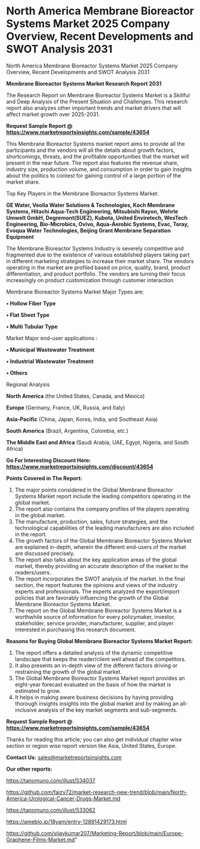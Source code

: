 # North America Membrane Bioreactor Systems Market 2025 Company Overview, Recent Developments and SWOT Analysis 2031
 North America Membrane Bioreactor Systems Market 2025 Company Overview, Recent Developments and SWOT Analysis 2031

<strong>Membrane Bioreactor Systems Market Research Report 2031</strong>

The Research Report on Membrane Bioreactor Systems Market is a Skillful and Deep Analysis of the Present Situation and Challenges. This research report also analyzes other important trends and market drivers that will affect market growth over 2025-2031.

<strong>Request Sample Report @ <a href=https://www.marketreportsinsights.com/sample/43654>https://www.marketreportsinsights.com/sample/43654</a></strong>

This Membrane Bioreactor Systems market report aims to provide all the participants and the vendors will all the details about growth factors, shortcomings, threats, and the profitable opportunities that the market will present in the near future. The report also features the revenue share, industry size, production volume, and consumption in order to gain insights about the politics to contest for gaining control of a large portion of the market share.

Top Key Players in the Membrane Bioreactor Systems Market:

<strong>GE Water, Veolia Water Solutions & Technologies, Koch Membrane Systems, Hitachi Aqua-Tech Engineering, Mitsubishi Rayon, Wehrle Umwelt GmbH, Degremont(SUEZ), Kubota, United Envirotech, WesTech Engineering, Bio-Microbics, Ovivo, Aqua-Aerobic Systems, Evac, Toray, Evoqua Water Technologies, Beijing Grant Membrane Separation Equipment</strong>

The Membrane Bioreactor Systems Industry is severely competitive and fragmented due to the existence of various established players taking part in different marketing strategies to increase their market share. The vendors operating in the market are profiled based on price, quality, brand, product differentiation, and product portfolio. The vendors are turning their focus increasingly on product customization through customer interaction.

Membrane Bioreactor Systems Market Major Types are:

<strong>•  Hollow Fiber Type

•  Flat Sheet Type

•  Multi Tubular Type</strong>

Market Major end-user applications :

<strong>•  Municipal Wastewater Treatment

•  Industrial Wastewater Treatment

•  Others</strong>

Regional Analysis

</u><strong><b>North America</b></strong> (the United States, Canada, and Mexico)

<strong><b>Europe </b></strong>(Germany, France, UK, Russia, and Italy)

<strong><b>Asia-Pacific</b></strong> (China, Japan, Korea, India, and Southeast Asia)

<strong><b>South America</b></strong> (Brazil, Argentina, Colombia, etc.)

<strong><b>The Middle East and Africa</b></strong> (Saudi Arabia, UAE, Egypt, Nigeria, and South Africa)

<strong>Go For Interesting Discount Here: <a href=https://www.marketreportsinsights.com/discount/43654>https://www.marketreportsinsights.com/discount/43654</a></strong>

<strong>Points Covered in The Report:</strong>
<ol>
  <li>The major points considered in the Global Membrane Bioreactor Systems Market report include the leading competitors operating in the global market.</li>
  <li>The report also contains the company profiles of the players operating in the global market.</li>
  <li>The manufacture, production, sales, future strategies, and the technological capabilities of the leading manufacturers are also included in the report.</li>
  <li>The growth factors of the Global Membrane Bioreactor Systems Market are explained in-depth, wherein the different end-users of the market are discussed precisely.</li>
  <li>The report also talks about the key application areas of the global market, thereby providing an accurate description of the market to the readers/users.</li>
  <li>The report incorporates the SWOT analysis of the market. In the final section, the report features the opinions and views of the industry experts and professionals. The experts analyzed the export/import policies that are favorably influencing the growth of the Global Membrane Bioreactor Systems Market.</li>
  <li>The report on the Global Membrane Bioreactor Systems Market is a worthwhile source of information for every policymaker, investor, stakeholder, service provider, manufacturer, supplier, and player interested in purchasing this research document.</li>
</ol>
<strong>Reasons for Buying Global Membrane Bioreactor Systems Market Report:</strong>

<ol>
  <li>The report offers a detailed analysis of the dynamic competitive landscape that keeps the reader/client well ahead of the competitors.</li>
  <li>It also presents an in-depth view of the different factors driving or restraining the growth of the global market.</li>
  <li>The Global Membrane Bioreactor Systems Market report provides an eight-year forecast evaluated on the basis of how the market is estimated to grow.</li>
  <li>It helps in making aware business decisions by having providing thorough insights insights into the global market and by making an all-inclusive analysis of the key market segments and sub-segments.</li>
</ol>
<strong>Request Sample Report @ <a href=https://www.marketreportsinsights.com/sample/43654>https://www.marketreportsinsights.com/sample/43654</a></strong>


Thanks for reading this article; you can also get individual chapter wise section or region wise report version like Asia, United States, Europe.

<strong>Contact Us:</strong>
sales@marketreportsinsights.com

<strong>Our other reports:</strong>

<a href=https://tanomuno.com/illust/534037>https://tanomuno.com/illust/534037</a>

<a href=https://github.com/faizy72/market-research-new-trend/blob/main/North-America-Urological-Cancer-Drugs-Market.md>https://github.com/faizy72/market-research-new-trend/blob/main/North-America-Urological-Cancer-Drugs-Market.md</a>

<a href=https://tanomuno.com/illust/533062>https://tanomuno.com/illust/533062</a>

<a href=https://ameblo.jp/18yam/entry-12891429173.html>https://ameblo.jp/18yam/entry-12891429173.html</a>

<a href=https://github.com/vijaykumar207/Marketing-Report/blob/main/Europe-Graphene-Films-Market.md>https://github.com/vijaykumar207/Marketing-Report/blob/main/Europe-Graphene-Films-Market.md</a>"
